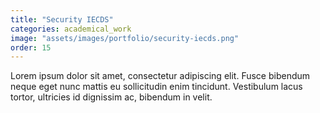 ```yaml
---
title: "Security IECDS"
categories: academical_work
image: "assets/images/portfolio/security-iecds.png"
order: 15
---
```


Lorem ipsum dolor sit amet, consectetur adipiscing elit. Fusce bibendum neque eget nunc mattis eu sollicitudin enim tincidunt. Vestibulum lacus tortor, ultricies id dignissim ac, bibendum in velit.
